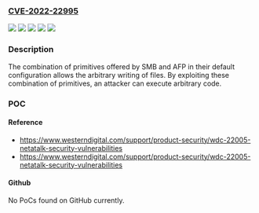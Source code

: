 ### [CVE-2022-22995](https://cve.mitre.org/cgi-bin/cvename.cgi?name=CVE-2022-22995)
![](https://img.shields.io/static/v1?label=Product&message=My%20Cloud%20Home&color=blue)
![](https://img.shields.io/static/v1?label=Product&message=My%20Cloud&color=blue)
![](https://img.shields.io/static/v1?label=Version&message=My%20Cloud%20Home%3C%20%207.16-220%20&color=brighgreen)
![](https://img.shields.io/static/v1?label=Version&message=My%20Cloud%20OS%205%3C%20%205.19.117%20&color=brighgreen)
![](https://img.shields.io/static/v1?label=Vulnerability&message=CWE-59%20Improper%20Link%20Resolution%20Before%20File%20Access%20('Link%20Following')&color=brighgreen)

### Description

The combination of primitives offered by SMB and AFP in their default configuration allows the arbitrary writing of files. By exploiting these combination of primitives, an attacker can execute arbitrary code.

### POC

#### Reference
- https://www.westerndigital.com/support/product-security/wdc-22005-netatalk-security-vulnerabilities
- https://www.westerndigital.com/support/product-security/wdc-22005-netatalk-security-vulnerabilities

#### Github
No PoCs found on GitHub currently.

